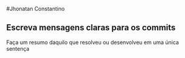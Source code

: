#Jhonatan Constantino

##  Escreva mensagens claras para os commits

Faça um resumo daquilo que resolveu ou desenvolveu em uma única sentença